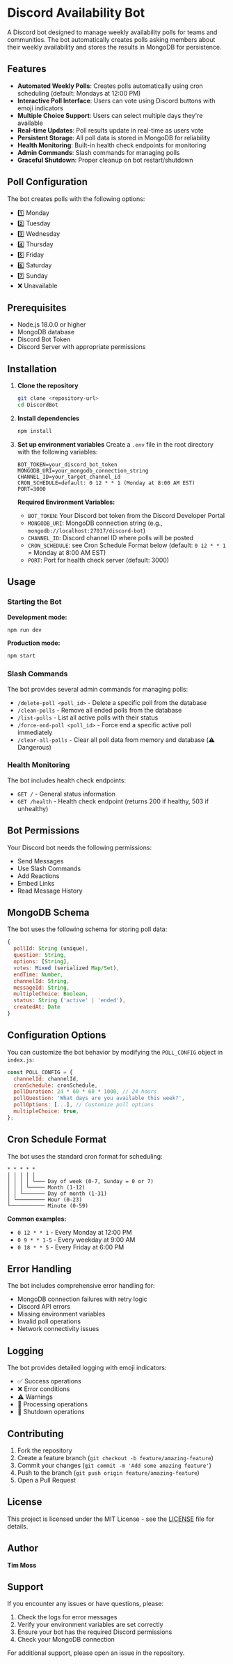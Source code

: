# Discord Availability Bot

A Discord bot designed to manage weekly availability polls for teams and communities. The bot automatically creates polls asking members about their weekly availability and stores the results in MongoDB for persistence.

## Features

- **Automated Weekly Polls**: Creates polls automatically using cron scheduling (default: Mondays at 12:00 PM)
- **Interactive Poll Interface**: Users can vote using Discord buttons with emoji indicators
- **Multiple Choice Support**: Users can select multiple days they're available
- **Real-time Updates**: Poll results update in real-time as users vote
- **Persistent Storage**: All poll data is stored in MongoDB for reliability
- **Health Monitoring**: Built-in health check endpoints for monitoring
- **Admin Commands**: Slash commands for managing polls
- **Graceful Shutdown**: Proper cleanup on bot restart/shutdown

## Poll Configuration

The bot creates polls with the following options:
- 1️⃣ Monday
- 2️⃣ Tuesday  
- 3️⃣ Wednesday
- 4️⃣ Thursday
- 5️⃣ Friday
- 6️⃣ Saturday
- 7️⃣ Sunday
- ❌ Unavailable

## Prerequisites

- Node.js 18.0.0 or higher
- MongoDB database
- Discord Bot Token
- Discord Server with appropriate permissions

## Installation

1. **Clone the repository**
   ```bash
   git clone <repository-url>
   cd DiscordBot
   ```

2. **Install dependencies**
   ```bash
   npm install
   ```

3. **Set up environment variables**
   Create a `.env` file in the root directory with the following variables:
   ```env
   BOT_TOKEN=your_discord_bot_token
   MONGODB_URI=your_mongodb_connection_string
   CHANNEL_ID=your_target_channel_id
   CRON_SCHEDULE=default: 0 12 * * 1 (Monday at 8:00 AM EST)
   PORT=3000
   ```

   **Required Environment Variables:**
   - `BOT_TOKEN`: Your Discord bot token from the Discord Developer Portal
   - `MONGODB_URI`: MongoDB connection string (e.g., `mongodb://localhost:27017/discord-bot`)
   - `CHANNEL_ID`: Discord channel ID where polls will be posted
   - `CRON_SCHEDULE`: see Cron Schedule Format below (default: `0 12 * * 1` = Monday at 8:00 AM EST)
   - `PORT`: Port for health check server (default: 3000)

## Usage

### Starting the Bot

**Development mode:**
```bash
npm run dev
```

**Production mode:**
```bash
npm start
```

### Slash Commands

The bot provides several admin commands for managing polls:

- `/delete-poll <poll_id>` - Delete a specific poll from the database
- `/clean-polls` - Remove all ended polls from the database
- `/list-polls` - List all active polls with their status
- `/force-end-poll <poll_id>` - Force end a specific active poll immediately
- `/clear-all-polls` - Clear all poll data from memory and database (⚠️ Dangerous)

### Health Monitoring

The bot includes health check endpoints:

- `GET /` - General status information
- `GET /health` - Health check endpoint (returns 200 if healthy, 503 if unhealthy)

## Bot Permissions

Your Discord bot needs the following permissions:
- Send Messages
- Use Slash Commands
- Add Reactions
- Embed Links
- Read Message History

## MongoDB Schema

The bot uses the following schema for storing poll data:

```javascript
{
  pollId: String (unique),
  question: String,
  options: [String],
  votes: Mixed (serialized Map/Set),
  endTime: Number,
  channelId: String,
  messageId: String,
  multipleChoice: Boolean,
  status: String ('active' | 'ended'),
  createdAt: Date
}
```

## Configuration Options

You can customize the bot behavior by modifying the `POLL_CONFIG` object in `index.js`:

```javascript
const POLL_CONFIG = {
  channelId: channelId,
  cronSchedule: cronSchedule,
  pollDuration: 24 * 60 * 60 * 1000, // 24 hours
  pollQuestion: 'What days are you available this week?',
  pollOptions: [...], // Customize poll options
  multipleChoice: true,
};
```

## Cron Schedule Format

The bot uses the standard cron format for scheduling:
```
* * * * *
│ │ │ │ │
│ │ │ │ └─── Day of week (0-7, Sunday = 0 or 7)
│ │ │ └───── Month (1-12)
│ │ └─────── Day of month (1-31)
│ └───────── Hour (0-23)
└─────────── Minute (0-59)
```

**Common examples:**
- `0 12 * * 1` - Every Monday at 12:00 PM
- `0 9 * * 1-5` - Every weekday at 9:00 AM
- `0 18 * * 5` - Every Friday at 6:00 PM

## Error Handling

The bot includes comprehensive error handling for:
- MongoDB connection failures with retry logic
- Discord API errors
- Missing environment variables
- Invalid poll operations
- Network connectivity issues

## Logging

The bot provides detailed logging with emoji indicators:
- ✅ Success operations
- ❌ Error conditions
- ⚠️ Warnings
- 🔄 Processing operations
- 📴 Shutdown operations

## Contributing

1. Fork the repository
2. Create a feature branch (`git checkout -b feature/amazing-feature`)
3. Commit your changes (`git commit -m 'Add some amazing feature'`)
4. Push to the branch (`git push origin feature/amazing-feature`)
5. Open a Pull Request

## License

This project is licensed under the MIT License - see the [LICENSE](LICENSE) file for details.

## Author

**Tim Moss**

## Support

If you encounter any issues or have questions, please:
1. Check the logs for error messages
2. Verify your environment variables are set correctly
3. Ensure your bot has the required Discord permissions
4. Check your MongoDB connection

For additional support, please open an issue in the repository.
